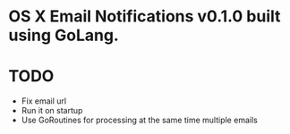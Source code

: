 # OS X Email Notifications v0.1.0 built using GoLang.

# TODO
- Fix email url
- Run it on startup
- Use GoRoutines for processing at the same time multiple emails
